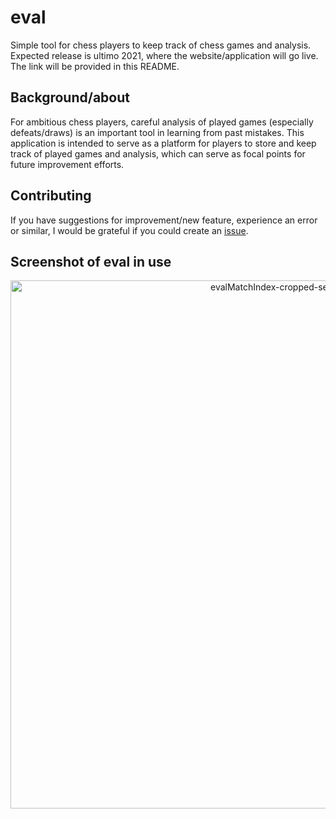 # eval
Simple tool for chess players to keep track of chess games and analysis. Expected release is ultimo 2021, where the website/application will go live. The link will be provided in this README.

## Background/about
For ambitious chess players, careful analysis of played games (especially defeats/draws) is an important tool in learning from past mistakes. This application is intended to serve as a platform for players to store and keep track of played games and analysis, which can serve as focal points for future improvement efforts.

## Contributing
If you have suggestions for improvement/new feature, experience an error or similar, I would be grateful if you could create an [issue](https://github.com/mnabe/eval/issues). 

## Screenshot of eval in use
<p align="center">
  <img width="845" alt="evalMatchIndex-cropped-second" src="https://user-images.githubusercontent.com/32497085/139532882-7f5ad3f0-ae6d-4d7d-941c-dcdbf89fcc31.png">
</p>
